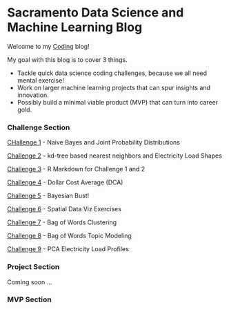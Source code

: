 # Sacramento Data Science and Machine Learning Blog

Welcome to my [Coding](http://www.github.com/bryangoodrich) blog!

My goal with this blog is to cover 3 things. 
- Tackle quick data science coding challenges, because we all need mental exercise!
- Work on larger machine learning projects that can spur insights and innovation.
- Possibly build a minimal viable product (MVP) that can turn into career gold.



### Challenge Section

[CHallenge 1](day/1.md) - Naive Bayes and Joint Probability Distributions

[Challenge 2](day/2.md) - kd-tree based nearest neighbors and Electricity Load Shapes

[Challenge 3](day/3.html) - R Markdown for Challenge 1 and 2

[Challenge 4](day/4.html) - Dollar Cost Average (DCA)

[Challenge 5](day/5.html) - Bayesian Bust!

[Challenge 6](day/6.html) - Spatial Data Viz Exercises

[Challenge 7](day/7.html) - Bag of Words Clustering

[Challenge 8](day/8.html) - Bag of Words Topic Modeling

[Challenge 9](day/9.html) - PCA Electricity Load Profiles



### Project Section
Coming soon ...



### MVP Section

